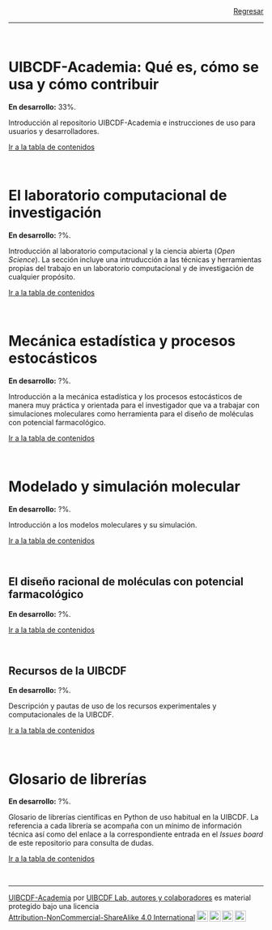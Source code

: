 <div style='text-align: right;'> <a href="../README.md">Regresar</a> </div>

-----

<br>

# UIBCDF-Academia: Qué es, cómo se usa y cómo contribuir <a class="anchor" id="UIBCDF-Academia"></a>

<div class="alert alert-danger" role="alert">
<strong>En desarrollo:</strong> 33%.
</div>

Introducción al repositorio UIBCDF-Academia e instrucciones de uso para usuarios y desarrolladores.

[Ir a la tabla de contenidos](UIBCDF-Academia/README.md)

<br>

# El laboratorio computacional de investigación <a class="anchor" id="Laboratorio-computacional"></a>

<div class="alert alert-danger" role="alert">
<strong>En desarrollo:</strong> ?%.
</div>

Introducción al laboratorio computacional y la ciencia abierta (*Open Science*). La sección incluye
una intruducción a las técnicas y herramientas propias del trabajo en un laboratorio computacional
y de investigación de cualquier propósito.

[Ir a la tabla de contenidos](Laboratorio_computacional/README.md)

<br>

# Mecánica estadística y procesos estocásticos <a class="anchor" id="Mecanica-estadistica"></a>

<div class="alert alert-danger" role="alert">
<strong>En desarrollo:</strong> ?%.
</div>

Introducción a la mecánica estadística y los procesos estocásticos de manera muy práctica y
orientada para el investigador que va a trabajar con simulaciones moleculares como herramienta para
el diseño de moléculas con potencial farmacológico.

[Ir a la tabla de contenidos](Mecanica_estadistica_y_procesos_estocasticos/README.md)

<br>

# Modelado y simulación molecular <a class="anchor" id="Modelado-simulacion"></a>

<div class="alert alert-danger" role="alert">
<strong>En desarrollo:</strong> ?%.
</div>

Introducción a los modelos moleculares y su simulación.

[Ir a la tabla de contenidos](Modelado_y_simulacion_molecular/README.md)

<br>

## El diseño racional de moléculas con potencial farmacológico <a class="anchor" id="Diseño-racional"></a>

<div class="alert alert-danger" role="alert">
<strong>En desarrollo:</strong> ?%.
</div>

[Ir a la tabla de contenidos](Diseño_racional_de_moleculas/README.md)

<br>

## Recursos de la UIBCDF <a class="anchor" id="Recursos"></a>

<div class="alert alert-danger" role="alert">
<strong>En desarrollo:</strong> ?%.
</div>

Descripción y pautas de uso de los recursos experimentales y computacionales de la UIBCDF.

[Ir a la tabla de contenidos](Recursos_UIBCDF/README.md)

<br>

# Glosario de librerías <a class="anchor" id="Glosario"></a>

<div class="alert alert-danger" role="alert">
<strong>En desarrollo:</strong> ?%.
</div>

Glosario de librerías científicas en Python de uso habitual en la UIBCDF. La referencia a cada
librería se acompaña con un mínimo de información técnica así como del enlace a la correspondiente
entrada en el *Issues board* de este repositorio para consulta de dudas.

[Ir a la tabla de contenidos](Glosario_librerias/README.md)

<br>

-----
<p xmlns:cc="http://creativecommons.org/ns#" xmlns:dct="http://purl.org/dc/terms/"><a property="dct:title" rel="cc:attributionURL" href="https://github.com/uibcdf/Academia">UIBCDF-Academia</a> por <a rel="cc:attributionURL dct:creator" property="cc:attributionName" href="https://github.com/uibcdf/Academia/graphs/contributors">UIBCDF Lab, autores y colaboradores</a> es material protegido bajo una licencia <a href="http://creativecommons.org/licenses/by-nc-sa/4.0/deed.es?ref=chooser-v1" target="_blank" rel="license noopener noreferrer" style="display:inline-block;">Attribution-NonCommercial-ShareAlike 4.0 International<img style="height:22px!important;margin-left:3px;vertical-align:text-bottom;" src="https://mirrors.creativecommons.org/presskit/icons/cc.svg?ref=chooser-v1"><img style="height:22px!important;margin-left:3px;vertical-align:text-bottom;" src="https://mirrors.creativecommons.org/presskit/icons/by.svg?ref=chooser-v1"><img style="height:22px!important;margin-left:3px;vertical-align:text-bottom;" src="https://mirrors.creativecommons.org/presskit/icons/nc.svg?ref=chooser-v1"><img style="height:22px!important;margin-left:3px;vertical-align:text-bottom;" src="https://mirrors.creativecommons.org/presskit/icons/sa.svg?ref=chooser-v1"></a></p>

